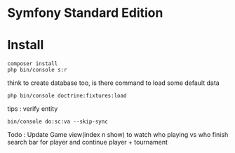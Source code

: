 Symfony Standard Edition
========================

# Install #

```
composer install
php bin/console s:r

```

think to create database too, is there command to load some default data

```
php bin/console doctrine:fixtures:load
```


tips : verify entity 

```
bin/console do:sc:va --skip-sync
```


Todo : Update Game view(index n show) to watch  who playing vs who
       finish search bar for player and continue player + tournament


